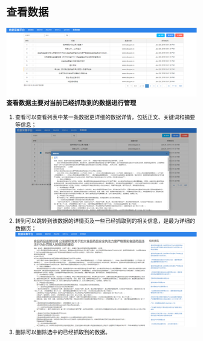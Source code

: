 # 查看数据

### ![](/assets/lists.png)查看数据主要对当前已经抓取到的数据进行管理

1. 查看可以查看列表中某一条数据更详细的数据详情，包括正文、关键词和摘要等信息；![](/assets/dataSecondDetail.png)
2. 转到可以跳转到该数据的详情页及一些已经抓取到的相关信息，是最为详细的数据页；![](/assets/dataDetail.png)
3. 删除可以删除选中的已经抓取到的数据。



